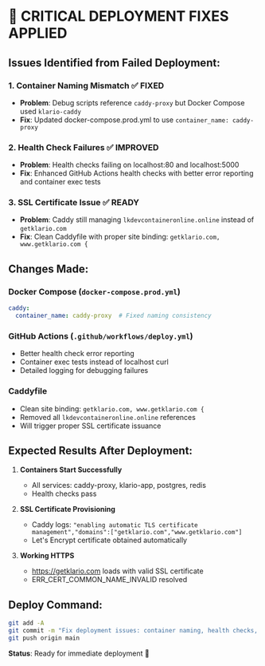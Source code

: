 # 🚨 CRITICAL DEPLOYMENT FIXES APPLIED

## Issues Identified from Failed Deployment:

### 1. Container Naming Mismatch ✅ FIXED
- **Problem**: Debug scripts reference `caddy-proxy` but Docker Compose used `klario-caddy`
- **Fix**: Updated docker-compose.prod.yml to use `container_name: caddy-proxy`

### 2. Health Check Failures ✅ IMPROVED  
- **Problem**: Health checks failing on localhost:80 and localhost:5000
- **Fix**: Enhanced GitHub Actions health checks with better error reporting and container exec tests

### 3. SSL Certificate Issue ✅ READY
- **Problem**: Caddy still managing `lkdevcontaineronline.online` instead of `getklario.com`
- **Fix**: Clean Caddyfile with proper site binding: `getklario.com, www.getklario.com {`

## Changes Made:

### Docker Compose (`docker-compose.prod.yml`)
```yaml
caddy:
  container_name: caddy-proxy  # Fixed naming consistency
```

### GitHub Actions (`.github/workflows/deploy.yml`)
- Better health check error reporting
- Container exec tests instead of localhost curl
- Detailed logging for debugging failures

### Caddyfile
- Clean site binding: `getklario.com, www.getklario.com {`
- Removed all `lkdevcontaineronline.online` references
- Will trigger proper SSL certificate issuance

## Expected Results After Deployment:

1. **Containers Start Successfully**
   - All services: caddy-proxy, klario-app, postgres, redis
   - Health checks pass

2. **SSL Certificate Provisioning**
   - Caddy logs: `"enabling automatic TLS certificate management","domains":["getklario.com","www.getklario.com"]`
   - Let's Encrypt certificate obtained automatically

3. **Working HTTPS**
   - https://getklario.com loads with valid SSL certificate
   - ERR_CERT_COMMON_NAME_INVALID resolved

## Deploy Command:
```bash
git add -A
git commit -m "Fix deployment issues: container naming, health checks, SSL certificate"
git push origin main
```

**Status**: Ready for immediate deployment 🚀